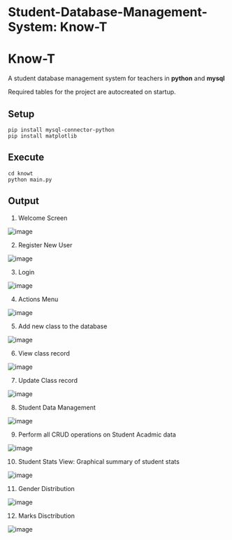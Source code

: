 # Student-Database-Management-System: Know-T

# Know-T
A student database management system for teachers in **python** and **mysql**

Required tables for the project are autocreated on startup.

## Setup
```
pip install mysql-connector-python
pip install matplotlib
```
## Execute
```
cd knowt
python main.py
```

## Output

1. Welcome Screen

![image](https://user-images.githubusercontent.com/99627765/204253100-daf035fc-68d3-4c90-b7fe-38b3ea30262c.png)

2. Register New User

![image](https://user-images.githubusercontent.com/99627765/204254177-11dde5cf-6907-45ae-bdd2-d06249f22c4c.png)

3. Login

![image](https://user-images.githubusercontent.com/99627765/204254239-6a3ca314-d07a-4545-acd8-97ad70a075bf.png)

4. Actions Menu

![image](https://user-images.githubusercontent.com/99627765/204254294-2a5ab268-b65f-4ca2-9569-0017fe2bc53c.png)

5. Add new class to the database

![image](https://user-images.githubusercontent.com/99627765/204254412-1bb6684e-0f2c-4374-b4e9-f175e00ce2ef.png)

6. View class record

![image](https://user-images.githubusercontent.com/99627765/204254696-5b576429-eaf8-4ef6-8e86-24822a3243ea.png)

7. Update Class record

![image](https://user-images.githubusercontent.com/99627765/204254856-d2d6a54f-f5c6-4a96-9a2a-2ea4b51c9d13.png)

8. Student Data Management

![image](https://user-images.githubusercontent.com/99627765/204254968-f21a8232-f5d6-48c8-8f2e-a51f093a71b9.png)

9. Perform all CRUD operations on Student Acadmic data

![image](https://user-images.githubusercontent.com/99627765/204255133-cdc0398c-7c95-4c4b-91aa-dd58c575ac98.png)

10. Student Stats View: Graphical summary of student stats

![image](https://user-images.githubusercontent.com/99627765/204255264-9c6a60b1-61f0-4456-b09d-6d82a2a72c0f.png)

11. Gender Distribution

![image](https://user-images.githubusercontent.com/99627765/204255417-17bbd7b3-013a-485a-8018-6ea5ca20b96e.png)

12. Marks Disctribution

![image](https://user-images.githubusercontent.com/99627765/204255547-a6700796-b599-47ca-8e10-5e3b9723740d.png)


